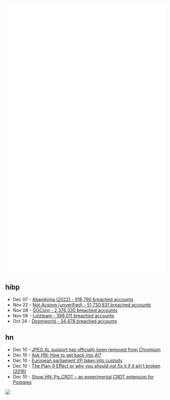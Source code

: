 ![Metrics](https://raw.githubusercontent.com/phixion/phixion/master/metrics.svg)

## hibp

<!--
for https://github.com/phixion/phixion/blob/main/.github/workflows/feeds.yml
-->
<!--START_SECTION:haveibeenpwnd-->
- Dec 07 - [Abandonia (2022) - 919,790 breached accounts](https://haveibeenpwned.com/PwnedWebsites#Abandonia2022)
- Nov 22 - [Not Acxiom (unverified) - 51,730,831 breached accounts](https://haveibeenpwned.com/PwnedWebsites#NotAcxiom)
- Nov 08 - [GGCorp - 2,376,330 breached accounts](https://haveibeenpwned.com/PwnedWebsites#GGCorp)
- Nov 06 - [Lolzteam - 398,011 breached accounts](https://haveibeenpwned.com/PwnedWebsites#Lolzteam)
- Oct 24 - [Doomworld - 34,478 breached accounts](https://haveibeenpwned.com/PwnedWebsites#Doomworld)
<!--END_SECTION:haveibeenpwnd-->

## hn

<!--
for https://github.com/phixion/phixion/blob/main/.github/workflows/feeds.yml
-->
<!--START_SECTION:hn-->
- Dec 10 - [JPEG XL support has officially been removed from Chromium](https://chromium-review.googlesource.com/c/chromium/src/+/4081749)
- Dec 10 - [Ask HN: How to get back into AI?](https://news.ycombinator.com/item?id=33932594)
- Dec 10 - [European parliament VP taken into custody](https://www.dw.com/en/european-parliament-vp-taken-into-custody/a-64047127)
- Dec 10 - [The Plan-9 Effect or why you should not fix it if it ain't broken (2016)](http://groups.di.unipi.it/~nids/docs/the_plan-9_effect.html)
- Dec 10 - [Show HN: Pg_CRDT – an experimental CRDT extension for Postgres](https://supabase.com/blog/postgres-crdt)
<!--END_SECTION:hn-->

<!--
for https://yhype.me
-->
![](https://hit.yhype.me/github/profile?user_id=13013670)
